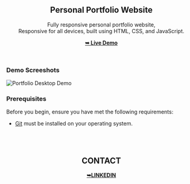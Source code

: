 <div align="center">
  
 
  <br />
  <br />

  <h2 align="center">Personal Portfolio Website</h2>

  Fully responsive personal portfolio website, <br />Responsive for all devices, built using HTML, CSS, and JavaScript.

  <a href="https://harish2907.netlify.app/"><strong>➥ Live Demo</strong></a>

</div>

<br />

### Demo Screeshots

![Portfolio Desktop Demo](./readme-images/portdemo.png "Desktop Demo")

### Prerequisites

Before you begin, ensure you have met the following requirements:

* [Git](https://git-scm.com/downloads "Download Git") must be installed on your operating system.


<div align="center">
  
 
  <br />
  <br />

  <h2 align="center">CONTACT</h2>


  <a href="https://www.linkedin.com/in/harish-r-b17247240"><strong>➥LINKEDIN</strong></a>

</div>

<br />


